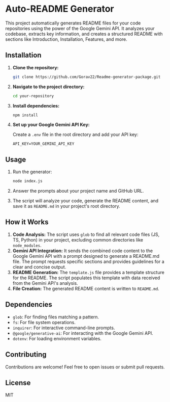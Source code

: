 # Auto-README Generator

This project automatically generates README files for your code repositories using the power of the Google Gemini API. It analyzes your codebase, extracts key information, and creates a structured README with sections like Introduction, Installation, Features, and more.

## Installation

1. **Clone the repository:**

   ```bash
   git clone https://github.com/Gorav22/Readme-generator-package.git
   ```

2. **Navigate to the project directory:**

   ```bash
   cd your-repository
   ```

3. **Install dependencies:**

   ```bash
   npm install
   ```

4. **Set up your Google Gemini API Key:**

    Create a `.env` file in the root directory and add your API key:

    ```
    API_KEY=YOUR_GEMINI_API_KEY
    ```


## Usage

1. Run the generator:

   ```bash
   node index.js
   ```

2. Answer the prompts about your project name and GitHub URL.

3. The script will analyze your code, generate the README content, and save it as `README.md` in your project's root directory.

## How it Works

1. **Code Analysis:** The script uses `glob` to find all relevant code files (JS, TS, Python) in your project, excluding common directories like `node_modules`.
2. **Gemini API Integration:** It sends the combined code content to the Google Gemini API with a prompt designed to generate a README.md file. The prompt requests specific sections and provides guidelines for a clear and concise output.
3. **README Generation:** The `template.js` file provides a template structure for the README.  The script populates this template with data received from the Gemini API's analysis.
4. **File Creation:** The generated README content is written to `README.md`.

## Dependencies

* `glob`: For finding files matching a pattern.
* `fs`: For file system operations.
* `inquirer`: For interactive command-line prompts.
* `@google/generative-ai`:  For interacting with the Google Gemini API.
* `dotenv`: For loading environment variables.


## Contributing

Contributions are welcome! Feel free to open issues or submit pull requests.

## License

MIT
